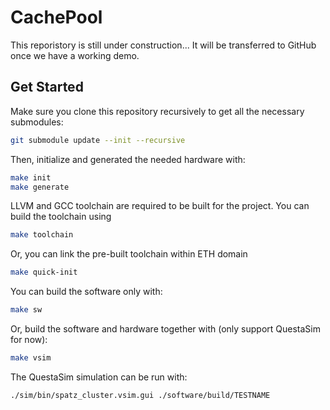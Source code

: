 # CachePool

This reporistory is still under construction...
It will be transferred to GitHub once we have a working demo.

## Get Started

Make sure you clone this repository recursively to get all the necessary submodules:

```bash
git submodule update --init --recursive
```

Then, initialize and generated the needed hardware with:

```bash
make init
make generate
```

LLVM and GCC toolchain are required to be built for the project. You can build the toolchain using

```bash
make toolchain
````

Or, you can link the pre-built toolchain within ETH domain

```bash
make quick-init
````


You can build the software only with:

```bash
make sw
```

Or, build the software and hardware together with (only support QuestaSim for now):

```bash
make vsim
```

The QuestaSim simulation can be run with:

```bash
./sim/bin/spatz_cluster.vsim.gui ./software/build/TESTNAME
```
